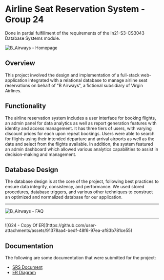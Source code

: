 # Airline Seat Reservation System - Group 24
Done in partial fulfillment of the requirements of the In21-S3-CS3043 Database Systems module.


![B_Airways - Homepage](https://github.com/user-attachments/assets/757e3d1d-1c30-4782-900b-dad6cf45d1e0)


## Overview
This project involved the design and implementation of a full-stack web-application integrated with a relational database to manage airline seat reservations on behalf of "B Airways", a fictional subsidiary of Virgin Airlines. 

## Functionality
The airline reservation system includes a user interface for booking flights, an admin panel for data analytics as well as report generation features with identity and access management. It has three tiers of users, with varying discount prices for each upon repeat bookings. 
Users were able to search for flights using their intended departure and arrival airports as well as the date and select from the flights available.
In addition, the system featured an admin dashboard which allowed various analytics capabilities to assist in decision-making and management.

## Database Design
The database design is at the core of the project, following best practices to ensure data integrity, consistency, and performance. We used stored procedures, database triggers, and various other techniques to construct an optimized and normalized database for our application.
<hr/>

![B_Airways - FAQ](https://github.com/user-attachments/assets/55804904-6de8-46cc-9d12-ec02d8e4f130)

<hr/>
![G24 - Copy Of ER](https://github.com/user-attachments/assets/91378aa4-bedf-48f6-97ea-af83b781ce55)


## Documentation
The following are some documentation that were submitted for the project:
- [SRS Document](https://docs.google.com/document/d/19z-D8_Ie3Ufur7Co-g6N4tRgi_4vf9Qa0EgN_2sTqsI/edit?usp=sharing)
- [ER Diagram](https://lucid.app/lucidchart/13ea567f-011d-45e1-b016-ec4e9899cad4/edit?invitationId=inv_5d8b2c76-b4b3-49dc-ae4d-c008d102f584)
